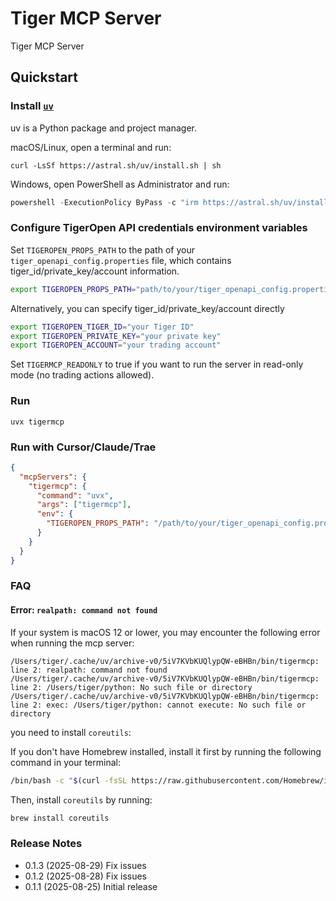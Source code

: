 # Tiger MCP Server

Tiger MCP Server 

## Quickstart

### Install [`uv`](https://docs.astral.sh/uv/getting-started/installation/)
uv is a Python package and project manager.

macOS/Linux, open a terminal and run:
```shell
curl -LsSf https://astral.sh/uv/install.sh | sh
```
Windows, open PowerShell as Administrator and run:
```powershell
powershell -ExecutionPolicy ByPass -c "irm https://astral.sh/uv/install.ps1 | iex"
```
  

### Configure TigerOpen API credentials environment variables
Set `TIGEROPEN_PROPS_PATH` to the path of your `tiger_openapi_config.properties` file, which contains tiger_id/private_key/account information.
```bash
export TIGEROPEN_PROPS_PATH="path/to/your/tiger_openapi_config.properties"
```

Alternatively, you can specify tiger_id/private_key/account directly
```bash
export TIGEROPEN_TIGER_ID="your Tiger ID"
export TIGEROPEN_PRIVATE_KEY="your private key"
export TIGEROPEN_ACCOUNT="your trading account"
```

Set `TIGERMCP_READONLY` to true if you want to run the server in read-only mode (no trading actions allowed).


### Run
```shell
uvx tigermcp 
```

### Run with Cursor/Claude/Trae
```json
{
  "mcpServers": {
    "tigermcp": {
      "command": "uvx",
      "args": ["tigermcp"],
      "env": {
        "TIGEROPEN_PROPS_PATH": "/path/to/your/tiger_openapi_config.properties"
      }
    }
  }
}
```

### FAQ

#### Error: `realpath: command not found`  

If your system is macOS 12 or lower, you may encounter the following error when running the mcp server:
```
/Users/tiger/.cache/uv/archive-v0/5iV7KVbKUQlypQW-eBHBn/bin/tigermcp: line 2: realpath: command not found
/Users/tiger/.cache/uv/archive-v0/5iV7KVbKUQlypQW-eBHBn/bin/tigermcp: line 2: /Users/tiger/python: No such file or directory
/Users/tiger/.cache/uv/archive-v0/5iV7KVbKUQlypQW-eBHBn/bin/tigermcp: line 2: exec: /Users/tiger/python: cannot execute: No such file or directory
```
you need to install `coreutils`:

If you don't have Homebrew installed, install it first by running the following command in your terminal:
```bash
/bin/bash -c "$(curl -fsSL https://raw.githubusercontent.com/Homebrew/install/HEAD/install.sh)"
```
Then, install `coreutils` by running:
```bash
brew install coreutils
``` 

### Release Notes
- 0.1.3 (2025-08-29) Fix issues
- 0.1.2 (2025-08-28) Fix issues
- 0.1.1 (2025-08-25) Initial release